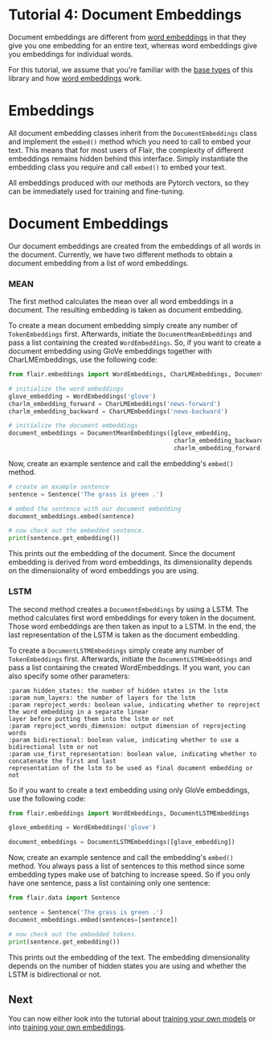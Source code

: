 # Tutorial 4: Document Embeddings

Document embeddings are different from [word embeddings](/resources/docs/TUTORIAL_WORD_EMBEDDING.md) in that they 
give you one embedding for an entire text, whereas word embeddings give you embeddings for individual words. 

For this tutorial, we assume that you're familiar with the [base types](/resources/docs/TUTORIAL_BASICS.md) of this
library and how [word embeddings](/resources/docs/TUTORIAL_WORD_EMBEDDING.md) work.

# Embeddings

All document embedding classes inherit from the `DocumentEmbeddings` class and implement the `embed()` method which you need to call 
to embed your text. This means that for most users of Flair, the complexity of different embeddings remains hidden 
behind this interface. Simply instantiate the embedding class you require and call `embed()` to embed your text.

All embeddings produced with our methods are Pytorch vectors, so they can be immediately used for training and
fine-tuning.

# Document Embeddings

Our document embeddings are created from the embeddings of all words in the document.
Currently, we have two different methods to obtain a document embedding from a list of word embeddings.

### MEAN

The first method calculates the mean over all word embeddings in a document.
The resulting embedding is taken as document embedding.

To create a mean document embedding simply create any number of `TokenEmbeddings` first.
Afterwards, initiate the `DocumentMeanEmbeddings` and pass a list containing the created `WordEmbeddings`.
So, if you want to create a document embedding using GloVe embeddings together with CharLMEmbeddings,
use the following code:

```python
from flair.embeddings import WordEmbeddings, CharLMEmbeddings, DocumentMeanEmbeddings

# initialize the word embeddings
glove_embedding = WordEmbeddings('glove')
charlm_embedding_forward = CharLMEmbeddings('news-forward')
charlm_embedding_backward = CharLMEmbeddings('news-backward')

# initialize the document embeddings
document_embeddings = DocumentMeanEmbeddings([glove_embedding,
                                              charlm_embedding_backward,
                                              charlm_embedding_forward])
```

Now, create an example sentence and call the embedding's `embed()` method.

```python
# create an example sentence
sentence = Sentence('The grass is green .')

# embed the sentence with our document embedding
document_embeddings.embed(sentence)

# now check out the embedded sentence.
print(sentence.get_embedding())
```

This prints out the embedding of the document.
Since the document embedding is derived from word embeddings, its dimensionality depends on the dimensionality of word embeddings you are using.


### LSTM

The second method creates a `DocumentEmbeddings` by using a LSTM.
The method calculates first word embeddings for every token in the document.
Those word embeddings are then taken as input to a LSTM.
In the end, the last representation of the LSTM is taken as the document embedding.

To create a `DocumentLSTMEmbeddings` simply create any number of `TokenEmbeddings` first.
Afterwards, initiate the `DocumentLSTMEmbeddings` and pass a list containing the created WordEmbeddings.
If you want, you can also specify some other parameters:
```text
:param hidden_states: the number of hidden states in the lstm
:param num_layers: the number of layers for the lstm
:param reproject_words: boolean value, indicating whether to reproject the word embedding in a separate linear
layer before putting them into the lstm or not
:param reproject_words_dimension: output dimension of reprojecting words
:param bidirectional: boolean value, indicating whether to use a bidirectional lstm or not
:param use_first_representation: boolean value, indicating whether to concatenate the first and last
representation of the lstm to be used as final document embedding or not
```

So if you want to create a text embedding using only GloVe embeddings, use the following code:

```python
from flair.embeddings import WordEmbeddings, DocumentLSTMEmbeddings

glove_embedding = WordEmbeddings('glove')

document_embeddings = DocumentLSTMEmbeddings([glove_embedding])
```

Now, create an example sentence and call the embedding's `embed()` method. 
You always pass a list of sentences to this method since some embedding types make use of batching to increase speed. 
So if you only have one sentence, pass a list containing only one sentence:

```python
from flair.data import Sentence

sentence = Sentence('The grass is green .')
document_embeddings.embed(sentences=[sentence])

# now check out the embedded tokens.
print(sentence.get_embedding())
```

This prints out the embedding of the text. 
The embedding dimensionality depends on the number of hidden states you are using and whether the LSTM is bidirectional or not.

## Next 

You can now either look into the tutorial about [training your own models](/resources/docs/TUTORIAL_TRAINING_A_MODEL.md) or into [training your own embeddings](/resources/docs/TUTORIAL_TRAINING_LM_EMBEDDINGS.md).